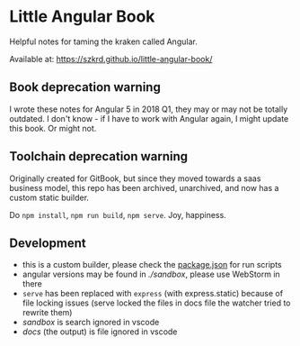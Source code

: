 # Little Angular Book

Helpful notes for taming the kraken called Angular.

Available at: https://szkrd.github.io/little-angular-book/

## Book deprecation warning

I wrote these notes for Angular 5 in 2018 Q1, they may or may not be totally
outdated. I don't know - if I have to work with Angular again, I might
update this book. Or might not.

## Toolchain deprecation warning

Originally created for GitBook, but since they moved towards a saas business model,
this repo has been archived, unarchived, and now has a custom static builder.

Do `npm install`, `npm run build`, `npm serve`. Joy, happiness.

## Development

- this is a custom builder, please check the [package.json](./package.json) for run scripts
- angular versions may be found in _./sandbox_, please use WebStorm in there
- `serve` has been replaced with `express` (with express.static) because of file locking issues
  (serve locked the files in docs file the watcher tried to rewrite them)
- _sandbox_ is search ignored in vscode
- _docs_ (the output) is file ignored in vscode

